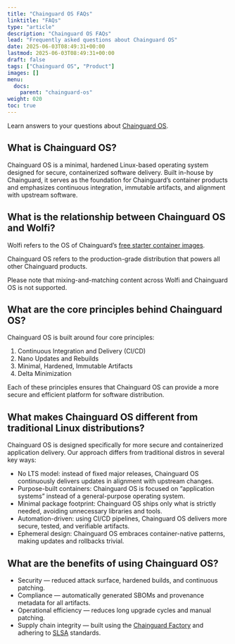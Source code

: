 ```yaml
---
title: "Chainguard OS FAQs"
linktitle: "FAQs"
type: "article"
description: "Chainguard OS FAQs"
lead: "Frequently asked questions about Chainguard OS"
date: 2025-06-03T08:49:31+00:00
lastmod: 2025-06-03T08:49:31+00:00
draft: false
tags: ["Chainguard OS", "Product"]
images: []
menu:
  docs:
    parent: "chainguard-os"
weight: 020
toc: true
---
```


Learn answers to your questions about [Chainguard OS](/chainguard/chainguard-os/). 

## What is Chainguard OS?
Chainguard OS is a minimal, hardened Linux-based operating system designed for secure, containerized software delivery. Built in-house by Chainguard, it serves as the foundation for Chainguard’s container products and emphasizes continuous integration, immutable artifacts, and alignment with upstream software.

## What is the relationship between Chainguard OS and Wolfi?
Wolfi refers to the OS of Chainguard’s [free starter container images](/chainguard/chainguard-images/about/images-categories/#starter-containers).

Chainguard OS refers to the production-grade distribution that powers all other Chainguard products.

Please note that mixing-and-matching content across Wolfi and Chainguard OS is not supported. 

## What are the core principles behind Chainguard OS?
Chainguard OS is built around four core principles:

1. Continuous Integration and Delivery (CI/CD)
1. Nano Updates and Rebuilds
1. Minimal, Hardened, Immutable Artifacts
1. Delta Minimization

Each of these principles ensures that Chainguard OS can provide a more secure and efficient platform for software distribution.

## What makes Chainguard OS different from traditional Linux distributions?
Chainguard OS is designed specifically for more secure and containerized application delivery. Our approach differs from traditional distros in several key ways:

* No LTS model: instead of fixed major releases, Chainguard OS continuously delivers updates in alignment with upstream changes.
* Purpose-built containers: Chainguard OS is focused on “application systems” instead of a general-purpose operating system.
* Minimal package footprint: Chainguard OS ships only what is strictly needed, avoiding unnecessary libraries and tools.
* Automation-driven: using CI/CD pipelines, Chainguard OS delivers more secure, tested, and verifiable artifacts.
* Ephemeral design: Chainguard OS embraces container-native patterns, making updates and rollbacks trivial.

## What are the benefits of using Chainguard OS?
* Security — reduced attack surface, hardened builds, and continuous patching.
* Compliance — automatically generated SBOMs and provenance metadata for all artifacts.
* Operational efficiency — reduces long upgrade cycles and manual patching.
* Supply chain integrity — built using the [Chainguard Factory](https://www.youtube.com/watch?v=iU9hmW6hrGs) and adhering to [SLSA](https://slsa.dev/) standards.